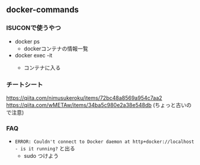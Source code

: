 ## docker-commands

### ISUCONで使うやつ
- docker ps
  - dockerコンテナの情報一覧
- docker exec -it <container-id> <command>
  - コンテナに入る


### チートシート
https://qiita.com/nimusukeroku/items/72bc48a8569a954c7aa2
https://qiita.com/wMETAw/items/34ba5c980e2a38e548db (ちょっと古いので注意)


### FAQ
- `ERROR: Couldn't connect to Docker daemon at http+docker://localhost - is it running?` と出る
  - sudo つけよう

